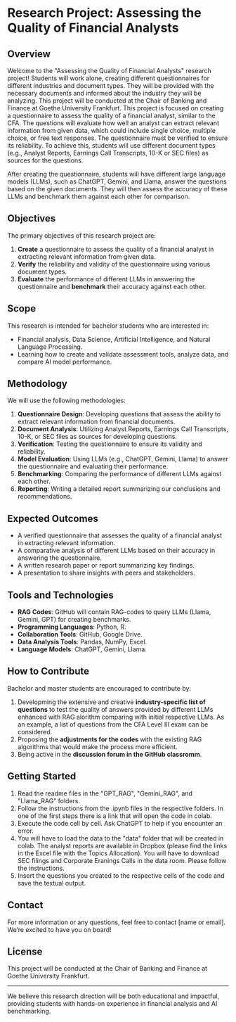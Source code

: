 # Research Project: Assessing the Quality of Financial Analysts

## Overview

Welcome to the "Assessing the Quality of Financial Analysts" research project! Students will work alone, creating different questionnaires for different industries and document types. They will be provided with the necessary documents and informed about the industry they will be analyzing. This project will be conducted at the Chair of Banking and Finance at Goethe University Frankfurt. This project is focused on creating a questionnaire to assess the quality of a financial analyst, similar to the CFA. The questions will evaluate how well an analyst can extract relevant information from given data, which could include single choice, multiple choice, or free text responses. The questionnaire must be verified to ensure its reliability. To achieve this, students will use different document types (e.g., Analyst Reports, Earnings Call Transcripts, 10-K or SEC files) as sources for the questions.

After creating the questionnaire, students will have different large language models (LLMs), such as ChatGPT, Gemini, and Llama, answer the questions based on the given documents. They will then assess the accuracy of these LLMs and benchmark them against each other for comparison.

## Objectives

The primary objectives of this research project are:

1. **Create** a questionnaire to assess the quality of a financial analyst in extracting relevant information from given data.
2. **Verify** the reliability and validity of the questionnaire using various document types.
3. **Evaluate** the performance of different LLMs in answering the questionnaire and **benchmark** their accuracy against each other.

## Scope

This research is intended for bachelor students who are interested in:

- Financial analysis, Data Science, Artificial Intelligence, and Natural Language Processing.
- Learning how to create and validate assessment tools, analyze data, and compare AI model performance.

## Methodology

We will use the following methodologies:

1. **Questionnaire Design**: Developing questions that assess the ability to extract relevant information from financial documents.
2. **Document Analysis**: Utilizing Analyst Reports, Earnings Call Transcripts, 10-K, or SEC files as sources for developing questions.
3. **Verification**: Testing the questionnaire to ensure its validity and reliability.
4. **Model Evaluation**: Using LLMs (e.g., ChatGPT, Gemini, Llama) to answer the questionnaire and evaluating their performance.
5. **Benchmarking**: Comparing the performance of different LLMs against each other.
6. **Reporting**: Writing a detailed report summarizing our conclusions and recommendations.

## Expected Outcomes

- A verified questionnaire that assesses the quality of a financial analyst in extracting relevant information.
- A comparative analysis of different LLMs based on their accuracy in answering the questionnaire.
- A written research paper or report summarizing key findings.
- A presentation to share insights with peers and stakeholders.

## Tools and Technologies

- **RAG Codes**: GitHub will contain RAG-codes to query LLMs (Llama, Gemini, GPT) for creating benchmarks.
- **Programming Languages**: Python, R.
- **Collaboration Tools**: GitHub, Google Drive.
- **Data Analysis Tools**: Pandas, NumPy, Excel.
- **Language Models**: ChatGPT, Gemini, Llama.

## How to Contribute

Bachelor and master students are encouraged to contribute by:

1. Developming the extensive and creative **industry-specific list of questions** to test the quality of answers provided by different LLMs enhanced with RAG alorithm comparing with initial respective LLMs. As an example, a list of questions from the CFA Level III exam can be considered.
2. Proposing the **adjustments for the codes** with the existing RAG algorithms that would make the process more efficient.
3. Being active in the **discussion forum in the GitHub classromm**.

## Getting Started

1. Read the readme files in the "GPT_RAG", "Gemini_RAG", and "Llama_RAG" folders.
2. Follow the instructions from the .ipynb files in the respective folders. In one of the first steps there is a link that will open the code in colab.
3. Execute the code cell by cell. Ask ChatGPT to help if you encounter an error.
4. You will have to load the data to the "data" folder that will be created in colab. The analyst reports are available in Dropbox (please find the links in the Excel file with the Topics Allocation). You will have to download SEC filings and Corporate Eranings Calls in the data room. Please follow the instructions.
5. Insert the questions you created to the respective cells of the code and save the textual output. 

## Contact

For more information or any questions, feel free to contact [name or email]. We’re excited to have you on board!

## License

This project will be conducted at the Chair of Banking and Finance at Goethe University Frankfurt.

---

We believe this research direction will be both educational and impactful, providing students with hands-on experience in financial analysis and AI benchmarking.

